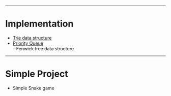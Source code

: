 -------
# Implementation
  - [Trie data structure](implementation/PriorityQueue.js)<br>
  - [Priority Queue](implementation/Trie.js)<br>
  ~~- Fenwick tree data structure~~
-------
# Simple Project
  - Simple Snake game
  
